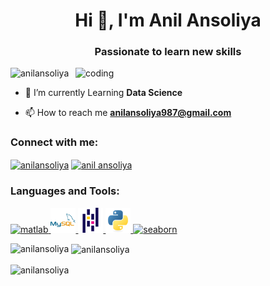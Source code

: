 <h1 align="center">Hi 👋, I'm Anil Ansoliya</h1>
<h3 align="center">Passionate to learn new skills</h3>

<img align="right" alt="coding" width="400" src="https://camo.githubusercontent.com/2366b34bb903c09617990fb5fff4622f3e941349e846ddb7e73df872a9d21233/68747470733a2f2f63646e2e6472696262626c652e636f6d2f75736572732f3733303730332f73637265656e73686f74732f363538313234332f6176656e746f2e676966">

<p align="left"> <img src="https://komarev.com/ghpvc/?username=anilansoliya&label=Profile%20views&color=0e75b6&style=flat" alt="anilansoliya" /> </p>

- 🔭 I’m currently Learning **Data Science**

- 📫 How to reach me **anilansoliya987@gmail.com**

<h3 align="left">Connect with me:</h3>
<p align="left">
<a href="https://linkedin.com/in/anilansoliya" target="blank"><img align="center" src="https://raw.githubusercontent.com/rahuldkjain/github-profile-readme-generator/master/src/images/icons/Social/linked-in-alt.svg" alt="anilansoliya" height="30" width="40" /></a>
<a href="https://www.hackerrank.com/anil ansoliya" target="blank"><img align="center" src="https://raw.githubusercontent.com/rahuldkjain/github-profile-readme-generator/master/src/images/icons/Social/hackerrank.svg" alt="anil ansoliya" height="30" width="40" /></a>
</p>

<h3 align="left">Languages and Tools:</h3>
<p align="left"> <a href="https://www.mathworks.com/" target="_blank" rel="noreferrer"> <img src="https://upload.wikimedia.org/wikipedia/commons/2/21/Matlab_Logo.png" alt="matlab" width="40" height="40"/> </a> <a href="https://www.mysql.com/" target="_blank" rel="noreferrer"> <img src="https://raw.githubusercontent.com/devicons/devicon/master/icons/mysql/mysql-original-wordmark.svg" alt="mysql" width="40" height="40"/> </a> <a href="https://pandas.pydata.org/" target="_blank" rel="noreferrer"> <img src="https://raw.githubusercontent.com/devicons/devicon/2ae2a900d2f041da66e950e4d48052658d850630/icons/pandas/pandas-original.svg" alt="pandas" width="40" height="40"/> </a> <a href="https://www.python.org" target="_blank" rel="noreferrer"> <img src="https://raw.githubusercontent.com/devicons/devicon/master/icons/python/python-original.svg" alt="python" width="40" height="40"/> </a> <a href="https://seaborn.pydata.org/" target="_blank" rel="noreferrer"> <img src="https://seaborn.pydata.org/_images/logo-mark-lightbg.svg" alt="seaborn" width="40" height="40"/> </a> </p>

<p><img align="left" src="https://github-readme-stats.vercel.app/api/top-langs?username=anilansoliya&show_icons=true&locale=en&layout=compact" alt="anilansoliya" /></p>

<p>&nbsp;<img align="center" src="https://github-readme-stats.vercel.app/api?username=anilansoliya&show_icons=true&locale=en" alt="anilansoliya" /></p>

<p><img align="center" src="https://github-readme-streak-stats.herokuapp.com/?user=anilansoliya&" alt="anilansoliya" /></p>
